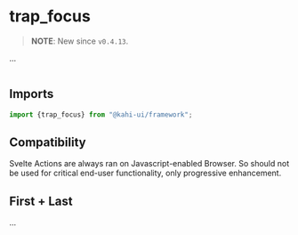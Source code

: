 # trap_focus

> **NOTE**: New since `v0.4.13`.

...

```svelte {title="trap_focus Preview" mode="repl"}

```

## Imports

```javascript {title="trap_focus Imports"}
import {trap_focus} from "@kahi-ui/framework";
```

## Compatibility

Svelte Actions are always ran on Javascript-enabled Browser. So should not be used for critical end-user functionality, only progressive enhancement.

## First + Last

...

```svelte {title="trap_focus First + Last" mode="repl"}

```
